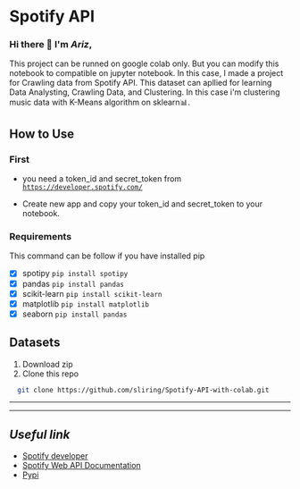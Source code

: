 # Spotify API
### Hi there 👋 I'm *Ariz*,
This project can be runned on google colab only. But you can modify this notebook to compatible on jupyter notebook. In this case, I made a project for Crawling data from Spotify API. This dataset can apllied for learning Data Analysting, Crawling Data, and Clustering. In this case i'm clustering music data with K-Means algorithm on sklearn:bar_chart:.

## How to Use
### First
- you need a token_id and secret_token from [```https://developer.spotify.com/```](https://developer.spotify.com/)

- Create new app and copy your token_id and secret_token to your notebook.
### Requirements
This command can be follow if you have installed pip
* [x] spotipy ``` pip install spotipy ```
* [x] pandas ``` pip install pandas ```
* [x] scikit-learn ```pip install scikit-learn```
* [x] matplotlib ``` pip install matplotlib ```
* [x] seaborn ``` pip install pandas ```

## Datasets
1. Download zip
2. Clone this repo 
```sh
  git clone https://github.com/sliring/Spotify-API-with-colab.git
```
___
___
## *Useful link*
- [Spotify developer](https://developer.spotify.com/)
- [Spotify Web API Documentation](https://developer.spotify.com/documentation/web-api)
- [Pypi](https://pypi.org/)
